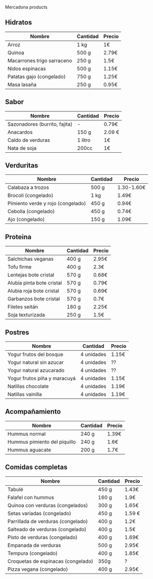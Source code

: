 Mercadona products

## Hidratos
| Nombre | Cantidad | Precio |
|----|----|----|
|Arroz| 1 kg | 1€|
|Quinoa| 500 g| 2.79€|
|Macarrones trigo sarraceno|250 g| 1.5€|
|Nidos espinacas| 500 g| 1.15€|
|Patatas gajo (congelado)| 750 g| 1.25€|
|Masa lasaña| 250 g|0.95€|

## Sabor
| Nombre | Cantidad | Precio |
|----|----|----|
|Sazonadores (burrito, fajita)| - | 0.79€|
|Anacardos| 150 g| 2.09 €|
|Caldo de verduras| 1 litro| 1€|
|Nata de soja| 200cc| 1€|

## Verduritas
| Nombre | Cantidad | Precio |
|----|----|----|
|Calabaza a trozos| 500 g| 1.30-1.60€|
|Brocoli (congelado)| 1 kg| 1.49€|
|Pimiento verde y rojo (congelado)| 450 g| 0.94€|
|Cebolla (congelado)| 450 g| 0.74€|
|Ajo (congelado)| 150 g| 1.09€|

## Proteina
| Nombre | Cantidad | Precio |
|----|----|----|
|Salchichas veganas| 400 g| 2.95€|
|Tofu firme| 400 g| 2.3€|
|Lentejas bote cristal| 570 g | 0.68€|
|Alubia pinta bote cristal| 570 g| 0.79€|
|Alubia roja bote cristal| 570 g| 0.69€|
|Garbanzos bote cristal | 570 g| 0.7€|
|Filetes seitán| 180 g| 2.25€|
|Soja texturizada| 250 g| 1.5€|


## Postres
| Nombre | Cantidad | Precio |
|----|----|----|
|Yogur frutos del bosque| 4 unidades| 1.15€|
|Yogur natural sin azucar| 4 unidades| ??|
|Yogur natural azucarado| 4 unidades| ??|
|Yogur frutos piña y maracuyá| 4 unidades| 1.15€|
|Natillas chocolate| 4 unidades| 1.19€|
|Natillas vainilla| 4 unidades| 1.19€|

## Acompañamiento
| Nombre | Cantidad | Precio |
|----|----|----|
|Hummus normal| 240 g | 1.39€|
|Hummus pimiento del piquillo| 240 g| 1.6€|
|Hummus aguacate| 200 g| 1.7€|

## Comidas completas
| Nombre | Cantidad | Precio |
|----|----|----|
|Tabulé| 450 g| 1.43€|
|Falafel con hummus| 160 g| 1.9€|
|Quinoa con verduras (congelados)| 300 g| 1.65€|
|Setas variadas (congelado)| 450 g| 1.59 €|
|Parrillada de verduras (congelado)| 400 g| 1.2€|
|Salteado de verduras (congelado)| 400 g| 1.5€|
|Pisto de verduras (congelado)| 400 g| 1.69€|
|Empanada de verduras| 500 g| 2.95€|
|Tempura (congelado)| 400 g| 1.85€|
|Croquetas de espinacas (congelado)| 350g | ?|
|Pizza vegana (congelado)| 400 g| 2.95€|

